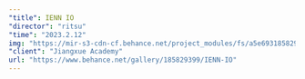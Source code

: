 ```yaml
---
"title": IENN IO
"director": "ritsu"
"time": "2023.2.12"
img: "https://mir-s3-cdn-cf.behance.net/project_modules/fs/a5e693185829399.656a429b0cae2.jpeg"
"client": "Jiangxue Academy"
url: "https://www.behance.net/gallery/185829399/IENN-IO"
---
```

